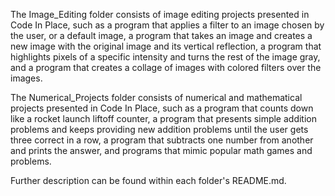The Image_Editing folder consists of image editing projects presented in Code In Place, such as a program that applies a filter to an image chosen by the user, or a default image, a program that takes an image and creates a new image with the original image and its vertical reflection, a program that highlights pixels of a specific intensity and turns the rest of the image gray, and a program that creates a collage of images with colored filters over the images.

The Numerical_Projects folder consists of numerical and mathematical projects presented in Code In Place, such as a program that counts down like a rocket launch liftoff counter, a program that presents simple addition problems and keeps providing new addition problems until the user gets three correct in a row, a program that subtracts one number from another and prints the answer, and programs that mimic popular math games and problems.

Further description can be found within each folder's README.md.
